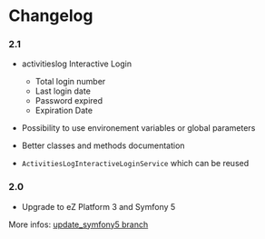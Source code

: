 Changelog
=========

### 2.1
- activitieslog Interactive Login
    - Total login number
    - Last login date
    - Password expired
    - Expiration Date

- Possibility to use environement variables or global parameters

- Better classes and methods documentation

- `ActivitiesLogInteractiveLoginService` which can be reused 

### 2.0

- Upgrade to eZ Platform 3 and Symfony 5

More infos: [update_symfony5 branch](https://github.com/arfaram/ezplatform-activities-log/commit/8cbf4f3fea731f9136b2f2dad44ccdf71c39514d)